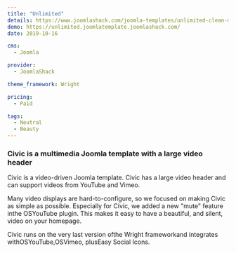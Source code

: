 ```yaml
---
title: "Unlimited"
details: https://www.joomlashack.com/joomla-templates/unlimited-clean-minimalist
demo: https://unlimited.joomlatemplate.joomlashack.com/
date: 2019-10-16

cms: 
  - Joomla

provider:
  - JoomlaShack

theme_framework: Wright

pricing:
  - Paid

tags:
  - Neutral
  - Beauty
---
```


### Civic is a multimedia Joomla template with a large video header

Civic is a video-driven Joomla template. Civic has a large video header and can support videos from YouTube and Vimeo.

Many video displays are hard-to-configure, so we focused on making Civic as simple as possible. Especially for Civic, we added a new "mute" feature inthe OSYouTube plugin. This makes it easy to have a beautiful, and silent, video on your homepage.

Civic runs on the very last version ofthe Wright frameworkand integrates withOSYouTube,OSVimeo, plusEasy Social Icons.